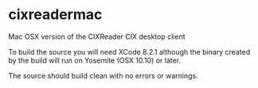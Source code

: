 # cixreadermac
Mac OSX version of the CIXReader CIX desktop client

To build the source you will need XCode 8.2.1 although the binary created by the build will run on Yosemite (OSX 10.10) or later.

The source should build clean with no errors or warnings.
